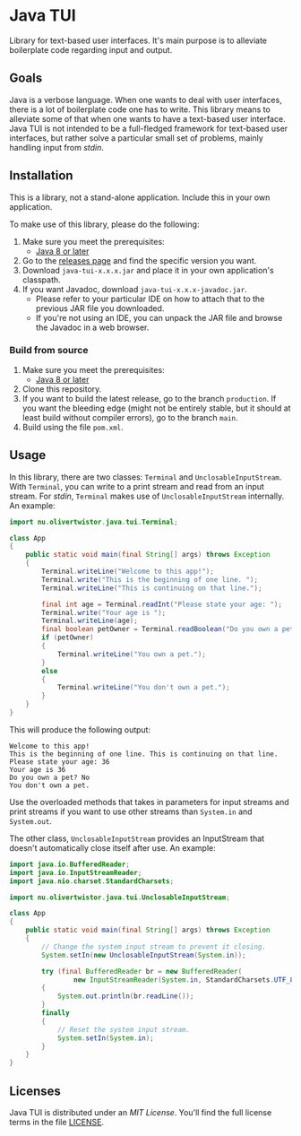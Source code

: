 # Java TUI

Library for text-based user interfaces. It's main purpose is to alleviate boilerplate code regarding input and output.

## Goals

Java is a verbose language. When one wants to deal with user interfaces, there is a lot of boilerplate code one has to write. This library means to alleviate some of that when one wants to have a text-based user interface. Java TUI is not intended to be a full-fledged framework for text-based user interfaces, but rather solve a particular small set of problems, mainly handling input from *stdin*.

## Installation

This is a library, not a stand-alone application. Include this in your own application.

To make use of this library, please do the following:

1. Make sure you meet the prerequisites:
    * [Java 8 or later][javadl]
1. Go to the [releases page][releasesPage] and find the specific version you want.
1. Download `java-tui-x.x.x.jar` and place it in your own application's classpath.
1. If you want Javadoc, download `java-tui-x.x.x-javadoc.jar`.
    * Please refer to your particular IDE on how to attach that to the previous JAR file you downloaded.
    * If you're not using an IDE, you can unpack the JAR file and browse the Javadoc in a web browser.

### Build from source

1. Make sure you meet the prerequisites:
    * [Java 8 or later][javadl]
2. Clone this repository.
3. If you want to build the latest release, go to the branch `production`. If you want the bleeding edge (might not be entirely stable, but it should at least build without compiler errors), go to the branch `main`.
4. Build using the file `pom.xml`.

## Usage

In this library, there are two classes: `Terminal` and `UnclosableInputStream`. With `Terminal`, you can write to a print stream and read from an input stream. For *stdin*, `Terminal` makes use of `UnclosableInputStream` internally. An example:

```java
import nu.olivertwistor.java.tui.Terminal;

class App
{
	public static void main(final String[] args) throws Exception
	{
		Terminal.writeLine("Welcome to this app!");
		Terminal.write("This is the beginning of one line. ");
		Terminal.writeLine("This is continuing on that line.");

		final int age = Terminal.readInt("Please state your age: ");
		Terminal.write("Your age is ");
		Terminal.writeLine(age);
		final boolean petOwner = Terminal.readBoolean("Do you own a pet? ", "yes", "y");
		if (petOwner)
		{
			Terminal.writeLine("You own a pet.");
		}
		else
		{
			Terminal.writeLine("You don't own a pet.");
		}
	}
}
```

This will produce the following output:

```
Welcome to this app!
This is the beginning of one line. This is continuing on that line.
Please state your age: 36
Your age is 36
Do you own a pet? No
You don't own a pet.
```

Use the overloaded methods that takes in parameters for input streams and print streams if you want to use other streams than `System.in` and `System.out`.

The other class, `UnclosableInputStream` provides an InputStream that doesn't automatically close itself after use. An example:

```java
import java.io.BufferedReader;
import java.io.InputStreamReader;
import java.nio.charset.StandardCharsets;

import nu.olivertwistor.java.tui.UnclosableInputStream;

class App
{
	public static void main(final String[] args) throws Exception
	{
		// Change the system input stream to prevent it closing.
		System.setIn(new UnclosableInputStream(System.in));

		try (final BufferedReader br = new BufferedReader(
				new InputStreamReader(System.in, StandardCharsets.UTF_8)))
		{
			System.out.println(br.readLine());
		}
		finally
		{
			// Reset the system input stream.
			System.setIn(System.in);
		}
	}
}
```

## Licenses

Java TUI is distributed under an *MIT License*. You'll find the full license terms in the file [LICENSE](LICENSE).


[javadl]: https://java.com/download/

[releasesPage]: https://github.com/olivertwistor/java-tui/releases
